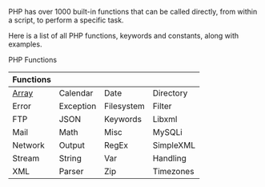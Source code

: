 PHP has over 1000 built-in functions that can be called directly, from within a script, to perform a specific task.

Here is a list of all PHP functions, keywords and constants, along with examples.

PHP Functions

| Functions | |||
| -------- | -------- | -------- | -------- | 
| [Array](../DS/phpArray.md) | Calendar | Date |Directory| 
|Error |Exception |Filesystem| Filter| 
|FTP |JSON |Keywords| Libxml| 
|Mail |Math |Misc |MySQLi |
|Network|Output |RegEx |SimpleXML| 
|Stream |String| Var |Handling| 
|XML |Parser| Zip |Timezones|